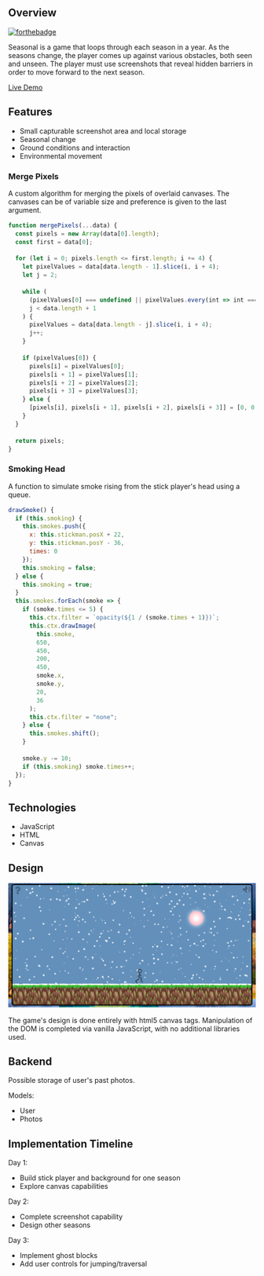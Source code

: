 ## Overview

[![forthebadge](https://forthebadge.com/images/badges/made-with-javascript.svg)](https://forthebadge.com)

Seasonal is a game that loops through each season in a year. As the seasons change, the player
comes up against various obstacles, both seen and unseen. The player must use screenshots
that reveal hidden barriers in order to move forward to the next season.

[Live Demo](https://tom-stilwell.github.io/Seasonal/)

## Features

* Small capturable screenshot area and local storage
* Seasonal change
* Ground conditions and interaction
* Environmental movement

### Merge Pixels

A custom algorithm for merging the pixels of overlaid canvases. The canvases can be of variable size
and preference is given to the last argument.

```javascript
function mergePixels(...data) {
  const pixels = new Array(data[0].length);
  const first = data[0];

  for (let i = 0; pixels.length <= first.length; i += 4) {
    let pixelValues = data[data.length - 1].slice(i, i + 4);
    let j = 2;

    while (
      (pixelValues[0] === undefined || pixelValues.every(int => int === 0)) &&
      j < data.length + 1
    ) {
      pixelValues = data[data.length - j].slice(i, i + 4);
      j++;
    }

    if (pixelValues[0]) {
      pixels[i] = pixelValues[0];
      pixels[i + 1] = pixelValues[1];
      pixels[i + 2] = pixelValues[2];
      pixels[i + 3] = pixelValues[3];
    } else {
      [pixels[i], pixels[i + 1], pixels[i + 2], pixels[i + 3]] = [0, 0, 0, 0];
    }
  }

  return pixels;
}
```

### Smoking Head

A function to simulate smoke rising from the stick player's head using a queue.

```javascript
drawSmoke() {
  if (this.smoking) {
    this.smokes.push({
      x: this.stickman.posX + 22,
      y: this.stickman.posY - 36,
      times: 0
    });
    this.smoking = false;
  } else {
    this.smoking = true;
  }
  this.smokes.forEach(smoke => {
    if (smoke.times <= 5) {
      this.ctx.filter = `opacity(${1 / (smoke.times + 1)})`;
      this.ctx.drawImage(
        this.smoke,
        650,
        450,
        200,
        450,
        smoke.x,
        smoke.y,
        20,
        36
      );
      this.ctx.filter = "none";
    } else {
      this.smokes.shift();
    }

    smoke.y -= 10;
    if (this.smoking) smoke.times++;
  });
}
```

## Technologies

* JavaScript
* HTML
* Canvas

## Design

![Seasons](https://github.com/Tom-Stilwell/Seasonal/blob/master/seasons.gif)

The game's design is done entirely with html5 canvas tags. Manipulation of the
DOM is completed via vanilla JavaScript, with no additional libraries used.

## Backend

Possible storage of user's past photos.

Models:

* User
* Photos

## Implementation Timeline

Day 1:

* Build stick player and background for one season
* Explore canvas capabilities

Day 2:

* Complete screenshot capability
* Design other seasons

Day 3:

* Implement ghost blocks
* Add user controls for jumping/traversal
